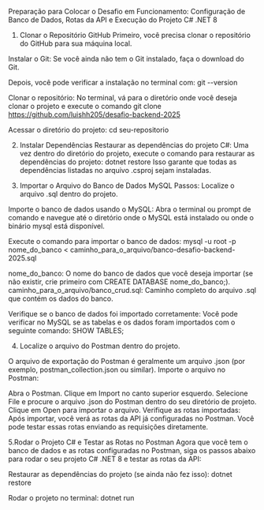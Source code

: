 Preparação para Colocar o Desafio em Funcionamento: Configuração de Banco de Dados, Rotas da API e Execução do Projeto C# .NET 8

1. Clonar o Repositório GitHub
Primeiro, você precisa clonar o repositório do GitHub para sua máquina local.

Instalar o Git: Se você ainda não tem o Git instalado, faça o download do Git.

Depois, você pode verificar a instalação no terminal com:
git --version

Clonar o repositório: No terminal, vá para o diretório onde você deseja clonar o projeto e execute o comando
git clone https://github.com/luishh205/desafio-backend-2025

Acessar o diretório do projeto:
cd seu-repositorio

2. Instalar Dependências
Restaurar as dependências do projeto C#: Uma vez dentro do diretório do projeto, execute o comando para restaurar as dependências do projeto:
dotnet restore
Isso garante que todas as dependências listadas no arquivo .csproj sejam instaladas.

3. Importar o Arquivo do Banco de Dados MySQL
Passos:
Localize o arquivo .sql dentro do projeto.

Importe o banco de dados usando o MySQL:
Abra o terminal ou prompt de comando e navegue até o diretório onde o MySQL está instalado ou onde o binário mysql está disponível.

Execute o comando para importar o banco de dados:
mysql -u root -p nome_do_banco < caminho_para_o_arquivo/banco-desafio-backend-2025.sql

nome_do_banco: O nome do banco de dados que você deseja importar (se não existir, crie primeiro com CREATE DATABASE nome_do_banco;).
caminho_para_o_arquivo/banco_crud.sql: Caminho completo do arquivo .sql que contém os dados do banco.

Verifique se o banco de dados foi importado corretamente: Você pode verificar no MySQL se as tabelas e os dados foram importados com o seguinte comando:
SHOW TABLES;

4. Localize o arquivo do Postman dentro do projeto.

O arquivo de exportação do Postman é geralmente um arquivo .json (por exemplo, postman_collection.json ou similar).
Importe o arquivo no Postman:

Abra o Postman.
Clique em Import no canto superior esquerdo.
Selecione File e procure o arquivo .json do Postman dentro do seu diretório de projeto.
Clique em Open para importar o arquivo.
Verifique as rotas importadas: Após importar, você verá as rotas da API já configuradas no Postman. Você pode testar essas rotas enviando as requisições diretamente.

5.Rodar o Projeto C# e Testar as Rotas no Postman
Agora que você tem o banco de dados e as rotas configuradas no Postman, siga os passos abaixo para rodar o seu projeto C# .NET 8 e testar as rotas da API:

Restaurar as dependências do projeto (se ainda não fez isso):
dotnet restore

Rodar o projeto no terminal:
dotnet run
